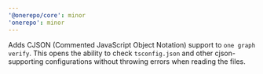 ```yaml
---
'@onerepo/core': minor
'onerepo': minor
---
```


Adds CJSON (Commented JavaScript Object Notation) support to `one graph verify`. This opens the ability to check `tsconfig.json` and other cjson-supporting configurations without throwing errors when reading the files.
